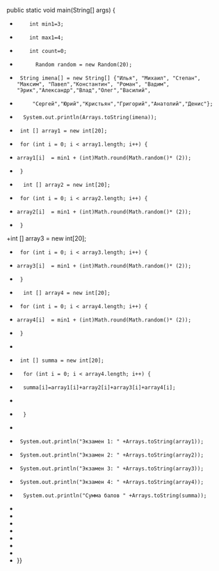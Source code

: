public static void main(String[] args) {
 +         int min1=3;
 +         int max1=4;
 +         int count=0;
 +           Random random = new Random(20);
 +      String imena[] = new String[] {"Илья", "Михаил", "Степан", "Максим", "Павел","Константин", "Роман", "Вадим", "Эрик","Александр","Влад","Олег","Василий",
 +          "Сергей","Юрий","Кристьян","Григорий","Анатолий","Денис"};
 +       System.out.println(Arrays.toString(imena));  
 +      int [] array1 = new int[20];   
 +      for (int i = 0; i < array1.length; i++) {
 +     array1[i]  = min1 + (int)Math.round(Math.random()* (2));  
 +      }
 +       int [] array2 = new int[20];
 +      for (int i = 0; i < array2.length; i++) {
 +     array2[i]  = min1 + (int)Math.round(Math.random()* (2));  
 +      }
 +int [] array3 = new int[20];
 +      for (int i = 0; i < array3.length; i++) {
 +     array3[i]  = min1 + (int)Math.round(Math.random()* (2));  
 +      }
 +       int [] array4 = new int[20];
 +      for (int i = 0; i < array4.length; i++) {
 +     array4[i]  = min1 + (int)Math.round(Math.random()* (2));  
 +      }
 +
 +      int [] summa = new int[20];
 +       for (int i = 0; i < array4.length; i++) {
 +       summa[i]=array1[i]+array2[i]+array3[i]+array4[i];
 +   
 +       }
 +       
 +      System.out.println("Экзамен 1: " +Arrays.toString(array1));
 +      System.out.println("Экзамен 2: " +Arrays.toString(array2));
 +      System.out.println("Экзамен 3: " +Arrays.toString(array3));
 +      System.out.println("Экзамен 4: " +Arrays.toString(array4));
 +       System.out.println("Сумма балов " +Arrays.toString(summa));
 +    
 +    
 +    
 +    
 +    
 +    
 +    
 +    }}
